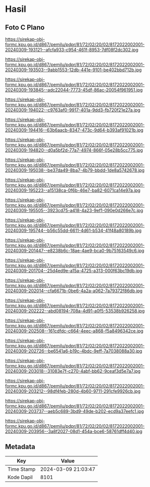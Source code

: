 # Hasil

## Foto C Plano

https://sirekap-obj-formc.kpu.go.id/d867/pemilu/pdpr/81/72/02/20/02/8172022002001-20240309-193121--afcfa933-c954-461f-8953-7df08f2dc302.jpg

https://sirekap-obj-formc.kpu.go.id/d867/pemilu/pdpr/81/72/02/20/02/8172022002001-20240309-193503--9abb1553-12db-441e-9101-be402bbd712b.jpg

https://sirekap-obj-formc.kpu.go.id/d867/pemilu/pdpr/81/72/02/20/02/8172022002001-20240309-193845--adc22044-7773-45df-86ac-20054f961951.jpg

https://sirekap-obj-formc.kpu.go.id/d867/pemilu/pdpr/81/72/02/20/02/8172022002001-20240309-194022--c9763af0-9917-401a-9dd3-fb720f21e27a.jpg

https://sirekap-obj-formc.kpu.go.id/d867/pemilu/pdpr/81/72/02/20/02/8172022002001-20240309-194416--63b6aacb-8347-473c-9d64-b393af91021b.jpg

https://sirekap-obj-formc.kpu.go.id/d867/pemilu/pdpr/81/72/02/20/02/8172022002001-20240309-194820--d0a5bf2d-77a7-4974-866f-05e28b5cc775.jpg

https://sirekap-obj-formc.kpu.go.id/d867/pemilu/pdpr/81/72/02/20/02/8172022002001-20240309-195038--be37da49-8ba7-4b79-bbdd-1de8a5742678.jpg

https://sirekap-obj-formc.kpu.go.id/d867/pemilu/pdpr/81/72/02/20/02/8172022002001-20240309-195223--a15138ca-0f6b-46e7-ba82-6071ca14e97a.jpg

https://sirekap-obj-formc.kpu.go.id/d867/pemilu/pdpr/81/72/02/20/02/8172022002001-20240309-195505--3923cd75-a418-4a23-9ef1-090e0d266e7c.jpg

https://sirekap-obj-formc.kpu.go.id/d867/pemilu/pdpr/81/72/02/20/02/8172022002001-20240309-195744--b56c55dd-6611-4d61-b534-41f48a80189b.jpg

https://sirekap-obj-formc.kpu.go.id/d867/pemilu/pdpr/81/72/02/20/02/8172022002001-20240309-201447--e8238b6c-18ae-4ae9-bca0-9b75163549c6.jpg

https://sirekap-obj-formc.kpu.go.id/d867/pemilu/pdpr/81/72/02/20/02/8172022002001-20240309-201704--25d4ed9e-a15a-4725-a313-000f63bc19db.jpg

https://sirekap-obj-formc.kpu.go.id/d867/pemilu/pdpr/81/72/02/20/02/8172022002001-20240309-202014--cfa6671b-0be6-4a2a-a062-7a79372f86db.jpg

https://sirekap-obj-formc.kpu.go.id/d867/pemilu/pdpr/81/72/02/20/02/8172022002001-20240309-202222--abd08194-708a-4d91-a0f5-53538b926258.jpg

https://sirekap-obj-formc.kpu.go.id/d867/pemilu/pdpr/81/72/02/20/02/8172022002001-20240309-202508--161cdfdc-c664-4eec-a868-f5a8496342ce.jpg

https://sirekap-obj-formc.kpu.go.id/d867/pemilu/pdpr/81/72/02/20/02/8172022002001-20240309-202726--be6541a6-b19c-4bdc-9eff-7a7038088a30.jpg

https://sirekap-obj-formc.kpu.go.id/d867/pemilu/pdpr/81/72/02/20/02/8172022002001-20240309-203018--31083e7f-c270-4abf-bb62-9ceaf3d5e7a7.jpg

https://sirekap-obj-formc.kpu.go.id/d867/pemilu/pdpr/81/72/02/20/02/8172022002001-20240309-203212--98df4feb-280d-4b60-9711-291cfe9926cb.jpg

https://sirekap-obj-formc.kpu.go.id/d867/pemilu/pdpr/81/72/02/20/02/8172022002001-20240309-203737--aeb5c689-3bd9-49de-b202-ecd9a37eefc1.jpg

https://sirekap-obj-formc.kpu.go.id/d867/pemilu/pdpr/81/72/02/20/02/8172022002001-20240309-203956--3a8f2027-08d1-454a-bce6-58761dff4d40.jpg


## Metadata

| Key        | Value               |
| ---------- | ------------------- |
| Time Stamp | 2024-03-09 21:03:47 |
| Kode Dapil | 8101                |



